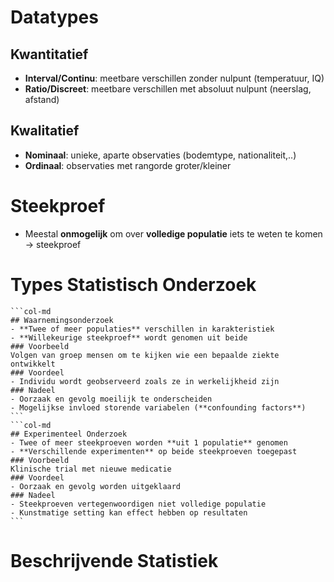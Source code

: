 # Datatypes
## Kwantitatief

- **Interval/Continu**: meetbare verschillen zonder nulpunt (temperatuur, IQ)
- **Ratio/Discreet**: meetbare verschillen met absoluut nulpunt (neerslag, afstand)
## Kwalitatief

- **Nominaal**: unieke, aparte observaties (bodemtype, nationaliteit,..)
- **Ordinaal**: observaties met rangorde groter/kleiner
# Steekproef

- Meestal **onmogelijk** om over **volledige populatie** iets te weten te komen
	-> steekproef
# Types Statistisch Onderzoek
````col
```col-md
## Waarnemingsonderzoek
- **Twee of meer populaties** verschillen in karakteristiek
- **Willekeurige steekproef** wordt genomen uit beide
### Voorbeeld
Volgen van groep mensen om te kijken wie een bepaalde ziekte ontwikkelt
### Voordeel
- Individu wordt geobserveerd zoals ze in werkelijkheid zijn
### Nadeel
- Oorzaak en gevolg moeilijk te onderscheiden
- Mogelijkse invloed storende variabelen (**confounding factors**)
```
```col-md
## Experimenteel Onderzoek
- Twee of meer steekproeven worden **uit 1 populatie** genomen
- **Verschillende experimenten** op beide steekproeven toegepast
### Voorbeeld
Klinische trial met nieuwe medicatie
### Voordeel
- Oorzaak en gevolg worden uitgeklaard
### Nadeel
- Steekproeven vertegenwoordigen niet volledige populatie
- Kunstmatige setting kan effect hebben op resultaten
```
````
# Beschrijvende Statistiek
